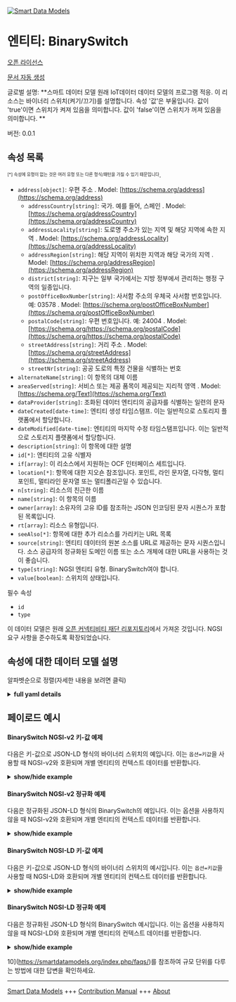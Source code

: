<!-- 10-Header -->  
[![Smart Data Models](https://smartdatamodels.org/wp-content/uploads/2022/01/SmartDataModels_logo.png "Logo")](https://smartdatamodels.org)  
엔티티: BinarySwitch  
=================<!-- /10-Header -->  
<!-- 15-License -->  
[오픈 라이선스](https://github.com/smart-data-models//dataModel.OCF/blob/master/BinarySwitch/LICENSE.md)  
[문서 자동 생성](https://docs.google.com/presentation/d/e/2PACX-1vTs-Ng5dIAwkg91oTTUdt8ua7woBXhPnwavZ0FxgR8BsAI_Ek3C5q97Nd94HS8KhP-r_quD4H0fgyt3/pub?start=false&loop=false&delayms=3000#slide=id.gb715ace035_0_60)  
<!-- /15-License -->  
<!-- 20-Description -->  
글로벌 설명: **스마트 데이터 모델 원래 IoT데이터 데이터 모델의 프로그램 적응. 이 리소스는 바이너리 스위치(켜기/끄기)를 설명합니다. 속성 '값'은 부울입니다. 값이 'true'이면 스위치가 켜져 있음을 의미합니다. 값이 'false'이면 스위치가 꺼져 있음을 의미합니다. **  
버전: 0.0.1  
<!-- /20-Description -->  
<!-- 30-PropertiesList -->  

## 속성 목록  

<sup><sub>[*] 속성에 유형이 없는 것은 여러 유형 또는 다른 형식/패턴을 가질 수 있기 때문입니다</sub></sup>.  
- `address[object]`: 우편 주소  . Model: [https://schema.org/address](https://schema.org/address)	- `addressCountry[string]`: 국가. 예를 들어, 스페인  . Model: [https://schema.org/addressCountry](https://schema.org/addressCountry)  
	- `addressLocality[string]`: 도로명 주소가 있는 지역 및 해당 지역에 속한 지역  . Model: [https://schema.org/addressLocality](https://schema.org/addressLocality)  
	- `addressRegion[string]`: 해당 지역이 위치한 지역과 해당 국가의 지역  . Model: [https://schema.org/addressRegion](https://schema.org/addressRegion)  
	- `district[string]`: 지구는 일부 국가에서는 지방 정부에서 관리하는 행정 구역의 일종입니다.    
	- `postOfficeBoxNumber[string]`: 사서함 주소의 우체국 사서함 번호입니다. 예: 03578  . Model: [https://schema.org/postOfficeBoxNumber](https://schema.org/postOfficeBoxNumber)  
	- `postalCode[string]`: 우편 번호입니다. 예: 24004  . Model: [https://schema.org/https://schema.org/postalCode](https://schema.org/https://schema.org/postalCode)  
	- `streetAddress[string]`: 거리 주소  . Model: [https://schema.org/streetAddress](https://schema.org/streetAddress)  
	- `streetNr[string]`: 공공 도로의 특정 건물을 식별하는 번호    
- `alternateName[string]`: 이 항목의 대체 이름  - `areaServed[string]`: 서비스 또는 제공 품목이 제공되는 지리적 영역  . Model: [https://schema.org/Text](https://schema.org/Text)- `dataProvider[string]`: 조화된 데이터 엔티티의 공급자를 식별하는 일련의 문자  - `dateCreated[date-time]`: 엔티티 생성 타임스탬프. 이는 일반적으로 스토리지 플랫폼에서 할당합니다.  - `dateModified[date-time]`: 엔티티의 마지막 수정 타임스탬프입니다. 이는 일반적으로 스토리지 플랫폼에서 할당합니다.  - `description[string]`: 이 항목에 대한 설명  - `id[*]`: 엔티티의 고유 식별자  - `if[array]`: 이 리소스에서 지원하는 OCF 인터페이스 세트입니다.  - `location[*]`: 항목에 대한 지오숀 참조입니다. 포인트, 라인 문자열, 다각형, 멀티포인트, 멀티라인 문자열 또는 멀티폴리곤일 수 있습니다.  - `n[string]`: 리소스의 친근한 이름  - `name[string]`: 이 항목의 이름  - `owner[array]`: 소유자의 고유 ID를 참조하는 JSON 인코딩된 문자 시퀀스가 포함된 목록입니다.  - `rt[array]`: 리소스 유형입니다.  - `seeAlso[*]`: 항목에 대한 추가 리소스를 가리키는 URL 목록  - `source[string]`: 엔티티 데이터의 원본 소스를 URL로 제공하는 문자 시퀀스입니다. 소스 공급자의 정규화된 도메인 이름 또는 소스 개체에 대한 URL을 사용하는 것이 좋습니다.  - `type[string]`: NGSI 엔티티 유형. BinarySwitch여야 합니다.  - `value[boolean]`: 스위치의 상태입니다.  <!-- /30-PropertiesList -->  
<!-- 35-RequiredProperties -->  
필수 속성  
- `id`  - `type`  <!-- /35-RequiredProperties -->  
<!-- 40-RequiredProperties -->  
이 데이터 모델은 원래 [오픈 커넥티비티 재단 리포지토리](https://github.com/openconnectivityfoundation/IoTDataModels)에서 가져온 것입니다. NGSI 요구 사항을 준수하도록 확장되었습니다.  
<!-- /40-RequiredProperties -->  
<!-- 50-DataModelHeader -->  
## 속성에 대한 데이터 모델 설명  
알파벳순으로 정렬(자세한 내용을 보려면 클릭)  
<!-- /50-DataModelHeader -->  
<!-- 60-ModelYaml -->  
<details><summary><strong>full yaml details</strong></summary>    
```yaml  
BinarySwitch:    
  description: 'Smart Data Models Program adaptation of the original IoTData data Models. This Resource describes a binary switch (on/off). The Property ''value'' is a boolean. A value of ''true'' means that the switch is on. A value of ''false'' means that the switch is off. '    
  properties:    
    address:    
      description: The mailing address    
      properties:    
        addressCountry:    
          description: 'The country. For example, Spain'    
          type: string    
          x-ngsi:    
            model: https://schema.org/addressCountry    
            type: Property    
        addressLocality:    
          description: 'The locality in which the street address is, and which is in the region'    
          type: string    
          x-ngsi:    
            model: https://schema.org/addressLocality    
            type: Property    
        addressRegion:    
          description: 'The region in which the locality is, and which is in the country'    
          type: string    
          x-ngsi:    
            model: https://schema.org/addressRegion    
            type: Property    
        district:    
          description: 'A district is a type of administrative division that, in some countries, is managed by the local government'    
          type: string    
          x-ngsi:    
            type: Property    
        postOfficeBoxNumber:    
          description: 'The post office box number for PO box addresses. For example, 03578'    
          type: string    
          x-ngsi:    
            model: https://schema.org/postOfficeBoxNumber    
            type: Property    
        postalCode:    
          description: 'The postal code. For example, 24004'    
          type: string    
          x-ngsi:    
            model: https://schema.org/https://schema.org/postalCode    
            type: Property    
        streetAddress:    
          description: The street address    
          type: string    
          x-ngsi:    
            model: https://schema.org/streetAddress    
            type: Property    
        streetNr:    
          description: Number identifying a specific property on a public street    
          type: string    
          x-ngsi:    
            type: Property    
      type: object    
      x-ngsi:    
        model: https://schema.org/address    
        type: Property    
    alternateName:    
      description: An alternative name for this item    
      type: string    
      x-ngsi:    
        type: Property    
    areaServed:    
      description: The geographic area where a service or offered item is provided    
      type: string    
      x-ngsi:    
        model: https://schema.org/Text    
        type: Property    
    dataProvider:    
      description: A sequence of characters identifying the provider of the harmonised data entity    
      type: string    
      x-ngsi:    
        type: Property    
    dateCreated:    
      description: Entity creation timestamp. This will usually be allocated by the storage platform    
      format: date-time    
      type: string    
      x-ngsi:    
        type: Property    
    dateModified:    
      description: Timestamp of the last modification of the entity. This will usually be allocated by the storage platform    
      format: date-time    
      type: string    
      x-ngsi:    
        type: Property    
    description:    
      description: A description of this item    
      type: string    
      x-ngsi:    
        type: Property    
    id:    
      anyOf:    
        - description: Identifier format of any NGSI entity    
          maxLength: 256    
          minLength: 1    
          pattern: ^[\w\-\.\{\}\$\+\*\[\]`|~^@!,:\\]+$    
          type: string    
          x-ngsi:    
            type: Property    
        - description: Identifier format of any NGSI entity    
          format: uri    
          type: string    
          x-ngsi:    
            type: Property    
      description: Unique identifier of the entity    
      x-ngsi:    
        type: Property    
    if:    
      description: The OCF Interface set supported by this Resource.    
      items:    
        enum:    
          - oic.if.a    
          - oic.if.baseline    
        type: string    
      minItems: 2    
      readOnly: true    
      type: array    
      uniqueItems: true    
      x-ngsi:    
        type: Property    
    location:    
      description: 'Geojson reference to the item. It can be Point, LineString, Polygon, MultiPoint, MultiLineString or MultiPolygon'    
      oneOf:    
        - description: Geojson reference to the item. Point    
          properties:    
            bbox:    
              items:    
                type: number    
              minItems: 4    
              type: array    
            coordinates:    
              items:    
                type: number    
              minItems: 2    
              type: array    
            type:    
              enum:    
                - Point    
              type: string    
          required:    
            - type    
            - coordinates    
          title: GeoJSON Point    
          type: object    
          x-ngsi:    
            type: GeoProperty    
        - description: Geojson reference to the item. LineString    
          properties:    
            bbox:    
              items:    
                type: number    
              minItems: 4    
              type: array    
            coordinates:    
              items:    
                items:    
                  type: number    
                minItems: 2    
                type: array    
              minItems: 2    
              type: array    
            type:    
              enum:    
                - LineString    
              type: string    
          required:    
            - type    
            - coordinates    
          title: GeoJSON LineString    
          type: object    
          x-ngsi:    
            type: GeoProperty    
        - description: Geojson reference to the item. Polygon    
          properties:    
            bbox:    
              items:    
                type: number    
              minItems: 4    
              type: array    
            coordinates:    
              items:    
                items:    
                  items:    
                    type: number    
                  minItems: 2    
                  type: array    
                minItems: 4    
                type: array    
              type: array    
            type:    
              enum:    
                - Polygon    
              type: string    
          required:    
            - type    
            - coordinates    
          title: GeoJSON Polygon    
          type: object    
          x-ngsi:    
            type: GeoProperty    
        - description: Geojson reference to the item. MultiPoint    
          properties:    
            bbox:    
              items:    
                type: number    
              minItems: 4    
              type: array    
            coordinates:    
              items:    
                items:    
                  type: number    
                minItems: 2    
                type: array    
              type: array    
            type:    
              enum:    
                - MultiPoint    
              type: string    
          required:    
            - type    
            - coordinates    
          title: GeoJSON MultiPoint    
          type: object    
          x-ngsi:    
            type: GeoProperty    
        - description: Geojson reference to the item. MultiLineString    
          properties:    
            bbox:    
              items:    
                type: number    
              minItems: 4    
              type: array    
            coordinates:    
              items:    
                items:    
                  items:    
                    type: number    
                  minItems: 2    
                  type: array    
                minItems: 2    
                type: array    
              type: array    
            type:    
              enum:    
                - MultiLineString    
              type: string    
          required:    
            - type    
            - coordinates    
          title: GeoJSON MultiLineString    
          type: object    
          x-ngsi:    
            type: GeoProperty    
        - description: Geojson reference to the item. MultiLineString    
          properties:    
            bbox:    
              items:    
                type: number    
              minItems: 4    
              type: array    
            coordinates:    
              items:    
                items:    
                  items:    
                    items:    
                      type: number    
                    minItems: 2    
                    type: array    
                  minItems: 4    
                  type: array    
                type: array    
              type: array    
            type:    
              enum:    
                - MultiPolygon    
              type: string    
          required:    
            - type    
            - coordinates    
          title: GeoJSON MultiPolygon    
          type: object    
          x-ngsi:    
            type: GeoProperty    
      x-ngsi:    
        type: GeoProperty    
    n:    
      description: Friendly name of the Resource    
      maxLength: 64    
      readOnly: true    
      type: string    
      x-ngsi:    
        type: Property    
    name:    
      description: The name of this item    
      type: string    
      x-ngsi:    
        type: Property    
    owner:    
      description: A List containing a JSON encoded sequence of characters referencing the unique Ids of the owner(s)    
      items:    
        anyOf:    
          - description: Identifier format of any NGSI entity    
            maxLength: 256    
            minLength: 1    
            pattern: ^[\w\-\.\{\}\$\+\*\[\]`|~^@!,:\\]+$    
            type: string    
            x-ngsi:    
              type: Property    
          - description: Identifier format of any NGSI entity    
            format: uri    
            type: string    
            x-ngsi:    
              type: Property    
        description: Unique identifier of the entity    
        x-ngsi:    
          type: Property    
      type: array    
      x-ngsi:    
        type: Property    
    rt:    
      description: The Resource Type.    
      items:    
        enum:    
          - oic.r.switch.binary    
        maxLength: 64    
        type: string    
      minItems: 1    
      readOnly: true    
      type: array    
      uniqueItems: true    
      x-ngsi:    
        type: Property    
    seeAlso:    
      description: list of uri pointing to additional resources about the item    
      oneOf:    
        - items:    
            format: uri    
            type: string    
          minItems: 1    
          type: array    
        - format: uri    
          type: string    
      x-ngsi:    
        type: Property    
    source:    
      description: 'A sequence of characters giving the original source of the entity data as a URL. Recommended to be the fully qualified domain name of the source provider, or the URL to the source object'    
      type: string    
      x-ngsi:    
        type: Property    
    type:    
      description: NGSI entity type. It has to be BinarySwitch    
      enum:    
        - BinarySwitch    
      type: string    
      x-ngsi:    
        type: Property    
    value:    
      description: The status of the switch.    
      type: boolean    
      x-ngsi:    
        type: Property    
  required:    
    - id    
    - type    
  type: object    
  x-derived-from: https://github.com/OpenInterConnect/IoTDataModels/blob/master/BinarySwitchResURI.swagger.json    
  x-disclaimer: 'Redistribution and use in source and binary forms, with or without modification, are permitted  provided that the license conditions are met. Copyleft (c) 2022 Contributors to Smart Data Models Program'    
  x-license-url: https://github.com/smart-data-models/dataModel.OCF/blob/master/BinarySwitch/LICENSE.md    
  x-model-schema: https://smart-data-models.github.io/dataModel.IoTDataModels/BinarySwitch/schema.json    
  x-model-tags: OCF    
  x-version: 0.0.1    
```  
</details>    
<!-- /60-ModelYaml -->  
<!-- 70-MiddleNotes -->  
<!-- /70-MiddleNotes -->  
<!-- 80-Examples -->  
## 페이로드 예시  
#### BinarySwitch NGSI-v2 키-값 예제  
다음은 키-값으로 JSON-LD 형식의 바이너리 스위치의 예입니다. 이는 `옵션=키값`을 사용할 때 NGSI-v2와 호환되며 개별 엔티티의 컨텍스트 데이터를 반환합니다.  
<details><summary><strong>show/hide example</strong></summary>    
```json  
{  
    "id": "urn:ngsi-ld:BinarySwitch:id:KSRN:63934709",  
    "dateCreated": "2004-04-11T04:25:15Z",  
    "dateModified": "1977-08-07T15:24:17Z",  
    "source": "Style recent network economy exactly more ground international. Building t",  
    "name": "Total quite",  
    "alternateName": "Late term particul",  
    "description": "",  
    "dataProvider": "Mind first charge base position them peace. Page reflect ok unit see west thank. Personal ball father capital.",  
    "owner": [  
        "urn:ngsi-ld:BinarySwitch:items:PJOQ:56642349",  
        "urn:ngsi-ld:BinarySwitch:items:SODH:76834134"  
    ],  
    "seeAlso": [  
        "urn:ngsi-ld:BinarySwitch:items:LFIE:84485764"  
    ],  
    "location": {  
        "type": "Point",  
        "coordinates": [  
            -36.911266,  
            152.471699  
        ]  
    },  
    "address": {  
        "streetAddress": "Weight employee manage go prove commercial. Follow shake source way. Bill there within benef",  
        "addressLocality": "Arrive study participant knowledge. Service industry bed avoid first edge occur. Color collection area lay community training focus.",  
        "addressRegion": "Sense lose fine business leader own. More possible end arrive under address. Early cri",  
        "addressCountry": "Price response team radio stop.",  
        "postalCode": "Rise blue history establish red.",  
        "postOfficeBoxNumber": "From su",  
        "streetNr": "Another wait game need team house other very. Strategy body police leave. Event late car range common guess.",  
        "district": "High garden far evidence you want explain. To player week approach tonight whether close."  
    },  
    "areaServed": "Serve until whatever drive. Southern method up ",  
    "rt": [  
        "oic.r.switch.binary"  
    ],  
    "value": false,  
    "n": "Age j",  
    "if": [  
        "oic.if.baseline",  
        "oic.if.a"  
    ],  
    "type": "BinarySwitch"  
}  
```  
</details>  
#### BinarySwitch NGSI-v2 정규화 예제  
다음은 정규화된 JSON-LD 형식의 BinarySwitch의 예입니다. 이는 옵션을 사용하지 않을 때 NGSI-v2와 호환되며 개별 엔티티의 컨텍스트 데이터를 반환합니다.  
<details><summary><strong>show/hide example</strong></summary>    
```json  
{  
    "id": "urn:ngsi-ld:BinarySwitch:id:KSRN:63934709",  
    "dateCreated": {  
        "type": "DateTime",  
        "value": "2004-04-11T04:25:15Z"  
    },  
    "dateModified": {  
        "type": "DateTime",  
        "value": "1977-08-07T15:24:17Z"  
    },  
    "source": {  
        "type": "Text",  
        "value": "Style recent network economy exactly more ground international. Building t"  
    },  
    "name": {  
        "type": "Text",  
        "value": "Total quite"  
    },  
    "alternateName": {  
        "type": "Text",  
        "value": "Late term particul"  
    },  
    "description": {  
        "type": "Text",  
        "value": ""  
    },  
    "dataProvider": {  
        "type": "Text",  
        "value": "Mind first charge base position them peace. Page reflect ok unit see west thank. Personal ball father capital."  
    },  
    "owner": {  
        "type": "StructuredValue",  
        "value": [  
            "urn:ngsi-ld:BinarySwitch:items:PJOQ:56642349",  
            "urn:ngsi-ld:BinarySwitch:items:SODH:76834134"  
        ]  
    },  
    "seeAlso": {  
        "type": "StructuredValue",  
        "value": [  
            "urn:ngsi-ld:BinarySwitch:items:LFIE:84485764"  
        ]  
    },  
    "location": {  
        "type": "geo:json",  
        "value": {  
            "type": "Point",  
            "coordinates": [  
                -36.911266,  
                152.471699  
            ]  
        }  
    },  
    "address": {  
        "type": "StructuredValue",  
        "value": {  
            "streetAddress": "Weight employee manage go prove commercial. Follow shake source way. Bill there within benef",  
            "addressLocality": "Arrive study participant knowledge. Service industry bed avoid first edge occur. Color collection area lay community training focus.",  
            "addressRegion": "Sense lose fine business leader own. More possible end arrive under address. Early cri",  
            "addressCountry": "Price response team radio stop.",  
            "postalCode": "Rise blue history establish red.",  
            "postOfficeBoxNumber": "From su",  
            "streetNr": "Another wait game need team house other very. Strategy body police leave. Event late car range common guess.",  
            "district": "High garden far evidence you want explain. To player week approach tonight whether close."  
        }  
    },  
    "areaServed": {  
        "type": "Text",  
        "value": "Serve until whatever drive. Southern method up "  
    },  
    "rt": {  
        "type": "StructuredValue",  
        "value": [  
            "oic.r.switch.binary"  
        ]  
    },  
    "value": {  
        "type": "Boolean",  
        "value": false  
    },  
    "n": {  
        "type": "Text",  
        "value": "Age j"  
    },  
    "if": {  
        "type": "StructuredValue",  
        "value": [  
            "oic.if.baseline",  
            "oic.if.a"  
        ]  
    },  
    "type": "BinarySwitch"  
}  
```  
</details>  
#### BinarySwitch NGSI-LD 키-값 예제  
다음은 키-값으로 JSON-LD 형식의 바이너리 스위치의 예시입니다. 이는 `옵션=키값`을 사용할 때 NGSI-LD와 호환되며 개별 엔티티의 컨텍스트 데이터를 반환합니다.  
<details><summary><strong>show/hide example</strong></summary>    
```json  
{  
    "id": "urn:ngsi-ld:BinarySwitch:id:KSRN:63934709",  
    "dateCreated": "2004-04-11T04:25:15Z",  
    "dateModified": "1977-08-07T15:24:17Z",  
    "source": "Style recent network economy exactly more ground international. Building t",  
    "name": "Total quite",  
    "alternateName": "Late term particul",  
    "description": "",  
    "dataProvider": "Mind first charge base position them peace. Page reflect ok unit see west thank. Personal ball father capital.",  
    "owner": [  
        "urn:ngsi-ld:BinarySwitch:items:PJOQ:56642349",  
        "urn:ngsi-ld:BinarySwitch:items:SODH:76834134"  
    ],  
    "seeAlso": [  
        "urn:ngsi-ld:BinarySwitch:items:LFIE:84485764"  
    ],  
    "location": {  
        "type": "Point",  
        "coordinates": [  
            -36.911266,  
            152.471699  
        ]  
    },  
    "address": {  
        "streetAddress": "Weight employee manage go prove commercial. Follow shake source way. Bill there within benef",  
        "addressLocality": "Arrive study participant knowledge. Service industry bed avoid first edge occur. Color collection area lay community training focus.",  
        "addressRegion": "Sense lose fine business leader own. More possible end arrive under address. Early cri",  
        "addressCountry": "Price response team radio stop.",  
        "postalCode": "Rise blue history establish red.",  
        "postOfficeBoxNumber": "From su",  
        "streetNr": "Another wait game need team house other very. Strategy body police leave. Event late car range common guess.",  
        "district": "High garden far evidence you want explain. To player week approach tonight whether close."  
    },  
    "areaServed": "Serve until whatever drive. Southern method up ",  
    "rt": [  
        "oic.r.switch.binary"  
    ],  
    "value": false,  
    "n": "Age j",  
    "if": [  
        "oic.if.baseline",  
        "oic.if.a"  
    ],  
    "type": "BinarySwitch",  
    "@context": [  
        "https://smartdatamodels.org/context.jsonld"  
    ]  
}  
```  
</details>  
#### BinarySwitch NGSI-LD 정규화 예제  
다음은 정규화된 JSON-LD 형식의 BinarySwitch 예시입니다. 이는 옵션을 사용하지 않을 때 NGSI-LD와 호환되며 개별 엔티티의 컨텍스트 데이터를 반환합니다.  
<details><summary><strong>show/hide example</strong></summary>    
```json  
{  
    "id": "urn:ngsi-ld:BinarySwitch:id:KSRN:63934709",  
    "dateCreated": {  
        "type": "Property",  
        "value": {  
            "@type": "DateTime",  
            "@value": "2004-04-11T04:25:15Z"  
        }  
    },  
    "dateModified": {  
        "type": "Property",  
        "value": {  
            "@type": "DateTime",  
            "@value": "1977-08-07T15:24:17Z"  
        }  
    },  
    "source": {  
        "type": "Property",  
        "value": "Style recent network economy exactly more ground international. Building t"  
    },  
    "name": {  
        "type": "Property",  
        "value": "Total quite"  
    },  
    "alternateName": {  
        "type": "Property",  
        "value": "Late term particul"  
    },  
    "description": {  
        "type": "Property",  
        "value": ""  
    },  
    "dataProvider": {  
        "type": "Property",  
        "value": "Mind first charge base position them peace. Page reflect ok unit see west thank. Personal ball father capital."  
    },  
    "owner": {  
        "type": "Property",  
        "value": [  
            "urn:ngsi-ld:BinarySwitch:items:PJOQ:56642349",  
            "urn:ngsi-ld:BinarySwitch:items:SODH:76834134"  
        ]  
    },  
    "seeAlso": {  
        "type": "Property",  
        "value": [  
            "urn:ngsi-ld:BinarySwitch:items:LFIE:84485764"  
        ]  
    },  
    "location": {  
        "type": "GeoProperty",  
        "value": {  
            "type": "Point",  
            "coordinates": [  
                -36.911266,  
                152.471699  
            ]  
        }  
    },  
    "address": {  
        "type": "Property",  
        "value": {  
            "streetAddress": "Weight employee manage go prove commercial. Follow shake source way. Bill there within benef",  
            "addressLocality": "Arrive study participant knowledge. Service industry bed avoid first edge occur. Color collection area lay community training focus.",  
            "addressRegion": "Sense lose fine business leader own. More possible end arrive under address. Early cri",  
            "addressCountry": "Price response team radio stop.",  
            "postalCode": "Rise blue history establish red.",  
            "postOfficeBoxNumber": "From su",  
            "streetNr": "Another wait game need team house other very. Strategy body police leave. Event late car range common guess.",  
            "district": "High garden far evidence you want explain. To player week approach tonight whether close."  
        }  
    },  
    "areaServed": {  
        "type": "Property",  
        "value": "Serve until whatever drive. Southern method up "  
    },  
    "rt": {  
        "type": "Property",  
        "value": [  
            "oic.r.switch.binary"  
        ]  
    },  
    "value": {  
        "type": "Property",  
        "value": false  
    },  
    "n": {  
        "type": "Property",  
        "value": "Age j"  
    },  
    "if": {  
        "type": "Property",  
        "value": [  
            "oic.if.baseline",  
            "oic.if.a"  
        ]  
    },  
    "type": "BinarySwitch",  
    "@context": [  
        "https://smartdatamodels.org/context.jsonld"  
    ]  
}  
```  
</details><!-- /80-Examples -->  
<!-- 90-FooterNotes -->  
<!-- /90-FooterNotes -->  
<!-- 95-Units -->  
10](https://smartdatamodels.org/index.php/faqs/)를 참조하여 규모 단위를 다루는 방법에 대한 답변을 확인하세요.  
<!-- /95-Units -->  
<!-- 97-LastFooter -->  
---  
[Smart Data Models](https://smartdatamodels.org) +++ [Contribution Manual](https://bit.ly/contribution_manual) +++ [About](https://bit.ly/Introduction_SDM)<!-- /97-LastFooter -->  
